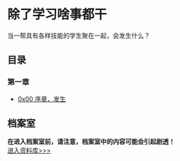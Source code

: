 # 除了学习啥事都干
当一帮具有各样技能的学生聚在一起，会发生什么？  

## 目录
### 第一章
- [0x00 序章，发生](sections/1/0x00.html)

## 档案室
**在进入档案室前，请注意，档案室中的内容可能会引起剧透！**  
[进入资料库>>>](library/)
